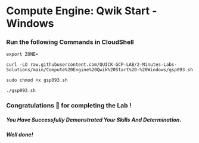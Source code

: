 # Compute Engine: Qwik Start - Windows 

### Run the following Commands in CloudShell
```
export ZONE=
```
```
curl -LO raw.githubusercontent.com/QUICK-GCP-LAB/2-Minutes-Labs-Solutions/main/Compute%20Engine%20Qwik%20Start%20-%20Windows/gsp093.sh

sudo chmod +x gsp093.sh

./gsp093.sh
```

### Congratulations 🎉 for completing the Lab !

##### *You Have Successfully Demonstrated Your Skills And Determination.*

#### *Well done!*

